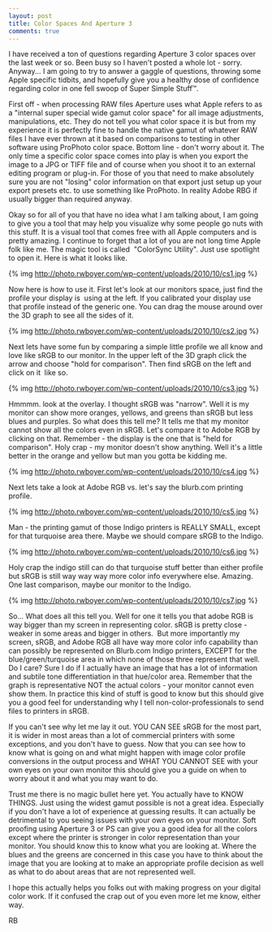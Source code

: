 ```yaml
---
layout: post
title: Color Spaces And Aperture 3
comments: true
---
```

I have received a ton of questions regarding Aperture 3 color spaces over the last week or so. Been busy so I haven't posted a whole lot - sorry. Anyway... I am going to try to answer a gaggle of questions, throwing some Apple specific tidbits, and hopefully give you a healthy dose of confidence regarding color in one fell swoop of Super Simple Stuff™.

First off - when processing RAW files Aperture uses what Apple refers to as a "internal super special wide gamut color space" for all image adjustments, manipulations, etc. They do not tell you what color space it is but from my experience it is perfectly fine to handle the native gamut of whatever RAW files I have ever thrown at it based on comparisons to testing in other software using ProPhoto color space. Bottom line - don't worry about it. The only time a specific color space comes into play is when you export the image to a JPG or TIFF file and of course when you shoot it to an external editing program or plug-in. For those of you that need to make absolutely sure you are not "losing" color information on that export just setup up your export presets etc. to use something like ProPhoto. In reality Adobe RBG if usually bigger than required anyway.

Okay so for all of you that have no idea what I am talking about, I am going to give you a tool that may help you visualize why some people go nuts with this stuff. It is a visual tool that comes free with all Apple computers and is pretty amazing. I continue to forget that a lot of you are not long time Apple folk like me. The magic tool is called  "ColorSync Utility". Just use spotlight to open it. Here is what it looks like.

{% img http://photo.rwboyer.com/wp-content/uploads/2010/10/cs1.jpg %}

Now here is how to use it. First let's look at our monitors space, just find the profile your display is  using at the left. If you calibrated your display use that profile instead of the generic one. You can drag the mouse around over the 3D graph to see all the sides of it.

{% img http://photo.rwboyer.com/wp-content/uploads/2010/10/cs2.jpg %}

Next lets have some fun by comparing a simple little profile we all know and love like sRGB to our monitor. In the upper left of the 3D graph click the arrow and choose "hold for comparison". Then find sRGB on the left and click on it  like so.

{% img http://photo.rwboyer.com/wp-content/uploads/2010/10/cs3.jpg %}

Hmmmm. look at the overlay. I thought sRGB was "narrow". Well it is my monitor can show more oranges, yellows, and greens than sRGB but less blues and purples. So what does this tell me? It tells me that my monitor cannot show all the colors even in sRGB. Let's compare it to Adobe RGB by clicking on that. Remember - the display is the one that is "held for comparison". Holy crap - my monitor doesn't show anything. Well it's a little better in the orange and yellow but man you gotta be kidding me.

{% img http://photo.rwboyer.com/wp-content/uploads/2010/10/cs4.jpg %}

Next lets take a look at Adobe RGB vs. let's say the blurb.com printing profile.

{% img http://photo.rwboyer.com/wp-content/uploads/2010/10/cs5.jpg %}

Man - the printing gamut of those Indigo printers is REALLY SMALL, except for that turquoise area there. Maybe we should compare sRGB to the Indigo.

{% img http://photo.rwboyer.com/wp-content/uploads/2010/10/cs6.jpg %}

Holy crap the indigo still can do that turquoise stuff better than either profile but sRGB is still way way way more color info everywhere else. Amazing. One last comparison, maybe our monitor to the Indigo.

{% img http://photo.rwboyer.com/wp-content/uploads/2010/10/cs7.jpg %}

So... What does all this tell you. Well for one it tells you that adobe RGB is way bigger than my screen in representing color. sRGB is pretty close - weaker in some areas and bigger in others.  But more importantly my screen, sRGB, and Adobe RGB all have way more color info capability than can possibly be represented on Blurb.com Indigo printers, EXCEPT for the blue/green/turquoise area in which none of those three represent that well. Do I care? Sure I do if I actually have an image that has a lot of information and subtile tone differentiation in that hue/color area. Remember that the graph is representative NOT the actual colors - your monitor cannot even show them. In practice this kind of stuff is good to know but this should give you a good feel for understanding why I tell non-color-professionals to send files to printers in sRGB.

If you can't see why let me lay it out. YOU CAN SEE sRGB for the most part, it is wider in most areas than a lot of commercial printers with some exceptions, and you don't have to guess. Now that you can see how to know what is going on and what might happen with image color profile conversions in the output process and WHAT YOU CANNOT SEE with your own eyes on your own monitor this should give you a guide on when to worry about it and what you may want to do.

Trust me there is no magic bullet here yet. You actually have to KNOW THINGS. Just using the widest gamut possible is not a great idea. Especially if you don't have a lot of experience at guessing results. It can actually be detrimental to you seeing issues with your own eyes on your monitor. Soft proofing using Aperture 3 or PS can give you a good idea for all the colors except where the printer is stronger in color representation than your monitor. You should know this to know what you are looking at. Where the blues and the greens are concerned in this case you have to think about the image that you are looking at to make an appropriate profile decision as well as what to do about areas that are not represented well.

I hope this actually helps you folks out with making progress on your digital color work. If it confused the crap out of you even more let me know, either way.

RB